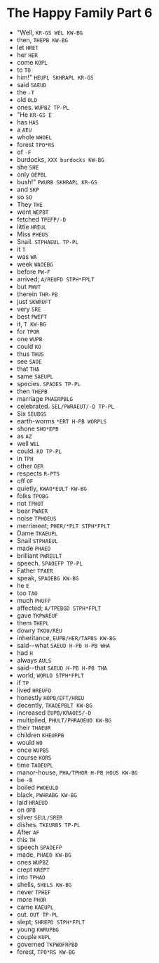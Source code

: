 # The Happy Family Part 6

* "Well, `KR-GS WEL KW-BG`
* then, `THEPB KW-BG`
* let `HRET`
* her `HER`
* come `KOPL`
* to `TO`
* him!" `HEUPL SKHRAPL KR-GS`
* said `SAEUD`
* the `-T`
* old `OLD`
* ones. `WUPBZ TP-PL`
* "He `KR-GS E`
* has `HAS`
* a `AEU`
* whole `WHOEL`
* forest `TPO*RS`
* of `-F`
* burdocks, `XXX burdocks KW-BG`
* she `SHE`
* only `OEPBL`
* bush!" `PWURB SKHRAPL KR-GS`
* and `SKP`
* so `SO`
* They `THE`
* went `WEPBT`
* fetched `TPEFP/-D`
* little `HREUL`
* Miss `PHEUS`
* Snail. `STPHAEUL TP-PL`
* it `T`
* was `WA`
* week `WAOEBG`
* before `PW-F`
* arrived; `A/REUFD STPH*FPLT`
* but `PWUT`
* therein `THR-PB`
* just `SKWRUFT`
* very `SRE`
* best `PWEFT`
* it, `T KW-BG`
* for `TPOR`
* one `WUPB`
* could `KO`
* thus `THUS`
* see `SAOE`
* that `THA`
* same `SAEUPL`
* species. `SPAOES TP-PL`
* then `THEPB`
* marriage `PHAERPBLG`
* celebrated. `SEL/PWRAEUT/-D TP-PL`
* Six `SEUBGS`
* earth-worms `*ERT H-PB WORPLS`
* shone `SHO*EPB`
* as `AZ`
* well `WEL`
* could. `KO TP-PL`
* in `TPH`
* other `OER`
* respects `R-PTS`
* off `OF`
* quietly, `KWAO*EULT KW-BG`
* folks `TPOBG`
* not `TPHOT`
* bear `PWAER`
* noise `TPHOEUS`
* merriment; `PHER/*PLT STPH*FPLT`
* Dame `TKAEUPL`
* Snail `STPHAEUL`
* made `PHAED`
* brilliant `PWREULT`
* speech. `SPAOEFP TP-PL`
* Father `TPAER`
* speak, `SPAOEBG KW-BG`
* he `E`
* too `TAO`
* much `PHUFP`
* affected; `A/TPEBGD STPH*FPLT`
* gave `TKPWAEUF`
* them `THEPL`
* dowry `TKOU/REU`
* inheritance, `EUPB/HER/TAPBS KW-BG`
* said--what `SAEUD H-PB H-PB WHA`
* had `H`
* always `AULS`
* said--that `SAEUD H-PB H-PB THA`
* world; `WORLD STPH*FPLT`
* if `TP`
* lived `HREUFD`
* honestly `HOPB/EFT/HREU`
* decently, `TKAOEPBLT KW-BG`
* increased `EUPB/KRAOES/-D`
* multiplied, `PHULT/PHRAOEUD KW-BG`
* their `THAEUR`
* children `KHEURPB`
* would `WO`
* once `WUPBS`
* course `KORS`
* time `TAOEUPL`
* manor-house, `PHA/TPHOR H-PB HOUS KW-BG`
* be `-B`
* boiled `PWOEULD`
* black, `PWHRABG KW-BG`
* laid `HRAEUD`
* on `OPB`
* silver `SEUL/SRER`
* dishes. `TKEURBS TP-PL`
* After `AF`
* this `TH`
* speech `SPAOEFP`
* made, `PHAED KW-BG`
* ones `WUPBZ`
* crept `KREPT`
* into `TPHAO`
* shells, `SHELS KW-BG`
* never `TPHEF`
* more `PHOR`
* came `KAEUPL`
* out. `OUT TP-PL`
* slept; `SHREPD STPH*FPLT`
* young `KWRUPBG`
* couple `KUPL`
* governed `TKPWOFRPBD`
* forest, `TPO*RS KW-BG`
